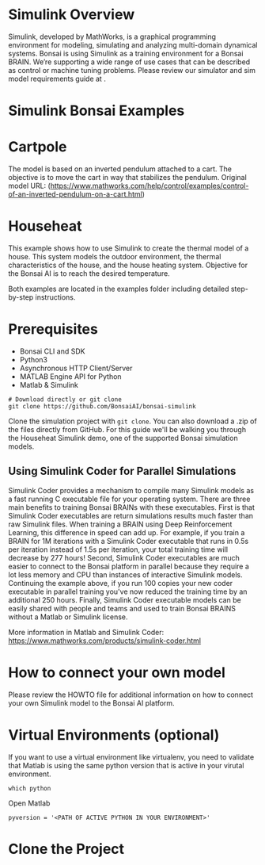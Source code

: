 # Simulink Overview

Simulink, developed by MathWorks, is a graphical programming environment for modeling, simulating and analyzing multi-domain dynamical systems. 
Bonsai is using Simulink as a training environment for a Bonsai BRAIN. We’re supporting a wide range of use cases that can be described as control 
or machine tuning problems. Please review our simulator and sim model requirements guide at <URL>.

# Simulink Bonsai Examples

# Cartpole 

The model is based on an inverted pendulum attached to a cart. The objective is to move the cart in way that stabilizes the pendulum. 
Original model URL: (https://www.mathworks.com/help/control/examples/control-of-an-inverted-pendulum-on-a-cart.html)

# Househeat

This example shows how to use Simulink to create the thermal model of a house. This system models the outdoor environment, the thermal 
characteristics of the house, and the house heating system. Objective for the Bonsai AI is to reach the desired temperature.

Both examples are located in the examples folder including detailed step-by-step instructions.

# Prerequisites

- Bonsai CLI and SDK
- Python3
- Asynchronous HTTP Client/Server
- MATLAB Engine API for Python
- Matlab & Simulink


```
# Download directly or git clone
git clone https://github.com/BonsaiAI/bonsai-simulink
```

Clone the simulation project with `git clone`. You can also download a .zip of the files directly from GitHub. For this guide we'll be walking you through the Househeat Simulink demo, one of the supported Bonsai simulation models.


## Using Simulink Coder for Parallel Simulations

Simulink Coder provides a mechanism to compile many Simulink models as a fast running C executable file for your operating system. There are three main benefits to training Bonsai BRAINs with these executables.
First is that Simulink Coder executables are return simulations results much faster than raw Simulink files. When training a BRAIN using Deep Reinforcement Learning, this difference in speed can add up. For example, if you train a BRAIN for 1M iterations with a Simulink Coder executable that runs in 0.5s per iteration instead of 1.5s per iteration, your total training time will decrease by 277 hours!
Second, Simulink Coder executables are much easier to connect to the Bonsai platform in parallel because they require a lot less memory and CPU than instances of interactive Simulink models. Continuing the example above, if you run 100 copies your new coder executable in parallel training you've now reduced the training time by an additional 250 hours.
Finally, Simulink Coder executable models can be easily shared with people and teams and used to train Bonsai BRAINS without a Matlab or Simulink license.

More information in Matlab and Simulink Coder: https://www.mathworks.com/products/simulink-coder.html

# How to connect your own model

Please review the HOWTO file for additional information on how to connect your own Simulink model to the Bonsai AI platform.

# Virtual Environments (optional)

If you want to use a virtual environment like virtualenv, you need to validate that Matlab is using the same python version that is active in your virutal environment.

    which python

Open Matlab

    pyversion = '<PATH OF ACTIVE PYTHON IN YOUR ENVIRONMENT>'

# Clone the Project
